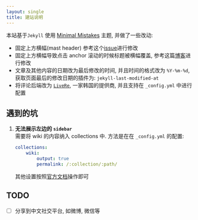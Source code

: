 ```yaml
---
layout: single
title: 建站说明
---
```


本站基于`Jekyll` 使用 [Minimal Mistakes](https://mmistakes.github.io/minimal-mistakes/docs/configuration/) 主题, 并做了一些改动:

- 固定上方横幅(mast header)  参考这个[issue](https://github.com/mmistakes/minimal-mistakes/issues/490)进行修改
- 固定上方横幅导致点击 anchor 滚动的时候标题被横幅覆盖, 参考这篇[博客](https://css-tricks.com/hash-tag-links-padding/)进行修改
- 文章及其他内容的日期改为最后修改的时间, 并且时间的格式改为 `%Y-%m-%d`, 获取页面最后的修改日期的插件为: `jekyll-last-modified-at`
- 将评论后端改为 [`LiveRe`][livere], 一家韩国的提供商, 并且支持在 `_config.yml` 中进行配置

## 遇到的坑

1. **无法展示左边的 `sidebar`**   
    需要将 wiki 的内容纳入 collections 中. 方法是在在 `_config.yml` 的配置:  
    ```yml
    collections:
        wiki:
            output: true
            permalink: /:collection/:path/
    ```  
    其他设置按照[官方文档](https://mmistakes.github.io/minimal-mistakes/docs/layouts/#sidebars)操作即可


## TODO

- [ ] 分享到中文社交平台, 如微博, 微信等


[livere]: https://livere.com/